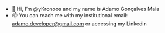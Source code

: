 - 👋 Hi, I’m @yKronoos and my name is Adamo Gonçalves Maia
- 📫 You can reach me with my institutional email: adamo.developer@gmail.com or accessing my Linkedin
